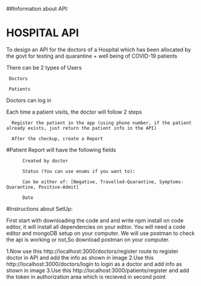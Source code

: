 ##Information about API:
# HOSPITAL API
 To design an API for the doctors of a Hospital which has been allocated by the govt for testing and quarantine + well being of COVID-19 patients

There can be 2 types of Users

     Doctors

     Patients

Doctors can log in

Each time a patient visits, the doctor will follow 2 steps

      Register the patient in the app (using phone number, if the patient already exists, just return the patient info in the API)

      After the checkup, create a Report

#Patient Report will have the following fields

          Created by doctor

          Status (You can use enums if you want to):

          Can be either of: [Negative, Travelled-Quarantine, Symptoms-Quarantine, Positive-Admit]

          Date
#Instructions about SetUp:

First start with downloading the code and and write npm install on code editor, it will install all dependencies on your editor. You will need a code editor and mongoDB setup on your computer. We will use postman to check the api is working or not,So download postman on your computer.

1.Now use this http://localhost:3000/doctors/register route to register doctor in API and add the info as shown in image
2.Use this http://localhost:3000/doctors/login to login as a doctor and add info as shown in image
3.Use this http://localhost:3000/patients/register and add the token in authorization area which is recieved in second point

